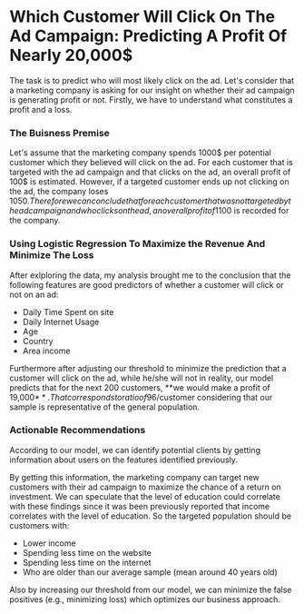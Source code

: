 
# Which Customer Will Click On The Ad Campaign: Predicting A Profit Of Nearly 20,000$

The task is to predict who will most likely click on the ad. Let's consider that a marketing company is asking for our insight on whether their ad campaign is generating profit or not. Firstly, we have to understand what constitutes a profit and a loss.

### The Buisness Premise
Let's assume that the marketing company spends 1000$ per potential customer which they believed will click on the ad. For each customer that is targeted with the ad campaign and that clicks on the ad, an overall profit of 100$ is estimated. However, if a targeted customer ends up not clicking on the ad, the company loses 1050$. Therefore we can conclude that for each customer that was not targeted by the ad campaign and who clicks on the ad, an overall profit of 1100$ is recorded for the company. 

### Using Logistic Regression To Maximize the Revenue And Minimize The Loss
After exlploring the data, my analysis brought me to the conclusion that the following features are good predictors of whether a customer will click or not on an ad:
- Daily Time Spent on site
- Daily Internet Usage
- Age
- Country
- Area income

Furthermore after adjusting our threshold to minimize the prediction that a customer will click on the ad, while he/she will not in reality, our model predicts that for the next 200 customers, **we would make a profit of 19,000$**. That corresponds to  ratio of 96$/customer considering that our sample is representative of the general population.

### Actionable Recommendations
According to our model, we can identify potential clients by getting information about users on the features identified previously.

By getting this information, the marketing company can target new customers with their ad campaign to maximize the chance of a return on investment. We can speculate that the level of education could correlate with these findings since it was been previously reported that income correlates with the level of education. So the targeted population should be customers with:

- Lower income
- Spending less time on the website
- Spending less time on the internet
- Who are older than our average sample (mean around 40 years old)

Also by increasing our threshold from our model, we can minimize the false positives (e.g., minimizing loss) which optimizes our business approach.
